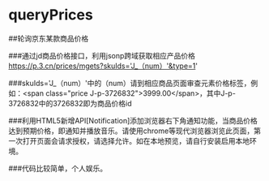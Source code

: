 ﻿# queryPrices
##轮询京东某款商品价格

###通过jd商品价格接口，利用jsonp跨域获取相应产品价格 https://p.3.cn/prices/mgets?skuIds='J_（num）'&type=1'

###skuIds='J_（num）'中的（num）请到相应商品页面审查元素价格标签，例如：\<span class="price J-p-3726832"\>3999.00\<\/span\>，其中J-p-3726832中的3726832即为商品价格id

###利用HTML5新增API[Notification]添加浏览器右下角通知功能，当商品价格达到预期价格，即通知并播放音乐。请使用chrome等现代浏览器浏览此页面，第一次打开页面会请求授权，请选择允许。如在本地预览，请自行安装启用本地环境。


###代码比较简单，个人娱乐。
